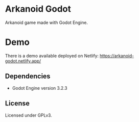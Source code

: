 # Arkanoid Godot

Arkanoid game made with Godot Engine.

# Demo

There is a demo available deployed on Netlify: https://arkanoid-godot.netlify.app/

## Dependencies

- Godot Engine version 3.2.3

## License

Licensed under GPLv3.
